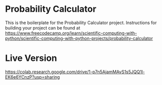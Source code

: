 # Probability Calculator

This is the boilerplate for the Probability Calculator project. Instructions for building your project can be found at https://www.freecodecamp.org/learn/scientific-computing-with-python/scientific-computing-with-python-projects/probability-calculator

# Live Version

https://colab.research.google.com/drive/1-p7n5AjamMAvS1s5JQQ1l-EK6e6YCnzP?usp=sharing
